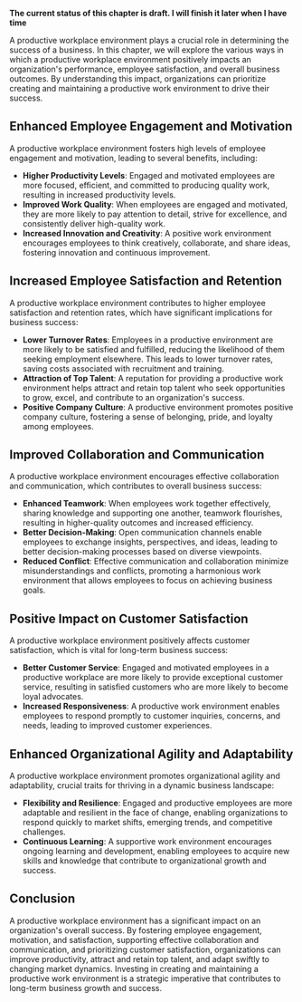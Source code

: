 **The current status of this chapter is draft. I will finish it later when I have time**

A productive workplace environment plays a crucial role in determining the success of a business. In this chapter, we will explore the various ways in which a productive workplace environment positively impacts an organization's performance, employee satisfaction, and overall business outcomes. By understanding this impact, organizations can prioritize creating and maintaining a productive work environment to drive their success.

Enhanced Employee Engagement and Motivation
-------------------------------------------

A productive workplace environment fosters high levels of employee engagement and motivation, leading to several benefits, including:

* **Higher Productivity Levels**: Engaged and motivated employees are more focused, efficient, and committed to producing quality work, resulting in increased productivity levels.
* **Improved Work Quality**: When employees are engaged and motivated, they are more likely to pay attention to detail, strive for excellence, and consistently deliver high-quality work.
* **Increased Innovation and Creativity**: A positive work environment encourages employees to think creatively, collaborate, and share ideas, fostering innovation and continuous improvement.

Increased Employee Satisfaction and Retention
---------------------------------------------

A productive workplace environment contributes to higher employee satisfaction and retention rates, which have significant implications for business success:

* **Lower Turnover Rates**: Employees in a productive environment are more likely to be satisfied and fulfilled, reducing the likelihood of them seeking employment elsewhere. This leads to lower turnover rates, saving costs associated with recruitment and training.
* **Attraction of Top Talent**: A reputation for providing a productive work environment helps attract and retain top talent who seek opportunities to grow, excel, and contribute to an organization's success.
* **Positive Company Culture**: A productive environment promotes positive company culture, fostering a sense of belonging, pride, and loyalty among employees.

Improved Collaboration and Communication
----------------------------------------

A productive workplace environment encourages effective collaboration and communication, which contributes to overall business success:

* **Enhanced Teamwork**: When employees work together effectively, sharing knowledge and supporting one another, teamwork flourishes, resulting in higher-quality outcomes and increased efficiency.
* **Better Decision-Making**: Open communication channels enable employees to exchange insights, perspectives, and ideas, leading to better decision-making processes based on diverse viewpoints.
* **Reduced Conflict**: Effective communication and collaboration minimize misunderstandings and conflicts, promoting a harmonious work environment that allows employees to focus on achieving business goals.

Positive Impact on Customer Satisfaction
----------------------------------------

A productive workplace environment positively affects customer satisfaction, which is vital for long-term business success:

* **Better Customer Service**: Engaged and motivated employees in a productive workplace are more likely to provide exceptional customer service, resulting in satisfied customers who are more likely to become loyal advocates.
* **Increased Responsiveness**: A productive work environment enables employees to respond promptly to customer inquiries, concerns, and needs, leading to improved customer experiences.

Enhanced Organizational Agility and Adaptability
------------------------------------------------

A productive workplace environment promotes organizational agility and adaptability, crucial traits for thriving in a dynamic business landscape:

* **Flexibility and Resilience**: Engaged and productive employees are more adaptable and resilient in the face of change, enabling organizations to respond quickly to market shifts, emerging trends, and competitive challenges.
* **Continuous Learning**: A supportive work environment encourages ongoing learning and development, enabling employees to acquire new skills and knowledge that contribute to organizational growth and success.

Conclusion
----------

A productive workplace environment has a significant impact on an organization's overall success. By fostering employee engagement, motivation, and satisfaction, supporting effective collaboration and communication, and prioritizing customer satisfaction, organizations can improve productivity, attract and retain top talent, and adapt swiftly to changing market dynamics. Investing in creating and maintaining a productive work environment is a strategic imperative that contributes to long-term business growth and success.
